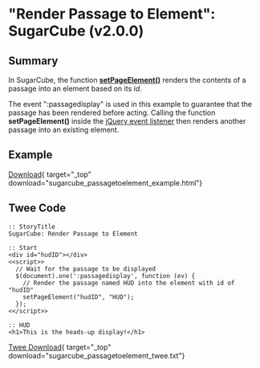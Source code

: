 # "Render Passage to Element": SugarCube (v2.0.0)

## Summary

In SugarCube, the function **[setPageElement()](http://www.motoslave.net/sugarcube/2/docs/#functions-function-setpageelement)** renders the contents of a passage into an element based on its *id*.

The event ":passagedisplay" is used in this example to guarantee that the passage has been rendered before acting. Calling the function **setPageElement()** inside the [jQuery event listener](https://api.jquery.com/on/) then renders another passage into an existing element.

## Example

[Download](sugarcube_passagetoelement_example.html){ target="_top" download="sugarcube_passagetoelement_example.html"}

## Twee Code

```twee
:: StoryTitle
SugarCube: Render Passage to Element

:: Start
<div id="hudID"></div>
<<script>>
  // Wait for the passage to be displayed
  $(document).one(':passagedisplay', function (ev) {
    // Render the passage named HUD into the element with id of "hudID"
    setPageElement("hudID", "HUD");
  });
<</script>>

:: HUD
<h1>This is the heads-up display!</h1>

```

[Twee Download](sugarcube_passagetoelement_twee.txt){ target="_top" download="sugarcube_passagetoelement_twee.txt"}
